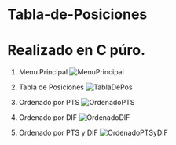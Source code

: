 # Tabla-de-Posiciones
# Realizado en C púro.

1) Menu Principal
![MenuPrincipal](https://user-images.githubusercontent.com/83089714/161467314-f88a8527-a5ab-47a3-8ba3-180706524e9d.PNG)


2) Tabla de Posiciones
![TablaDePos](https://user-images.githubusercontent.com/83089714/161467329-eee43bd5-9d8c-4477-8731-0e57df17651b.PNG)


3) Ordenado por PTS
![OrdenadoPTS](https://user-images.githubusercontent.com/83089714/161467344-2f984f30-1c1a-44d2-b79e-3f1cc5a198c6.PNG)


4) Ordenado por DIF
![OrdenadoDIF](https://user-images.githubusercontent.com/83089714/161467351-d5e32c3b-aa02-4bd4-bc20-993c0054cf0e.PNG)


5) Ordenado por PTS y DIF
![OrdenadoPTSyDIF](https://user-images.githubusercontent.com/83089714/161467377-a899e30a-64bf-425a-95ce-831fb8d152c4.PNG)
